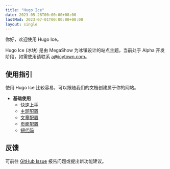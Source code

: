 ```yaml
---
title: "Hugo Ice"
date: 2023-05-28T00:00:00+08:00
lastMod: 2023-07-01T00:00:00+08:00
layout: single
---
```


你好，欢迎使用 Hugo Ice。

Hugo Ice (冰块) 是由 MegaShow 为冰镇设计的站点主题，当前处于 Alpha 开发阶段，如需使用请联系 a@icytown.com。

## 使用指引

使用 Hugo Ice 比较容易，可以跟随我们的文档创建属于你的网站。

- **基础使用**
  - [快速上手](getting-started/)
  - [主题配置](theme-config/)
  - [文章配置](front-matter/)
  - [页面配置](pages/)
  - [短代码](shortcodes/)

## 反馈

可前往 [GitHub Issue](https://github.com/MegaShow/hugo-ice/issues/new/choose) 报告问题或提出新功能建议。
